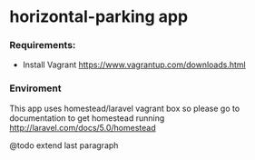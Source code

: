 # horizontal-parking app

### Requirements:

- Install Vagrant
      https://www.vagrantup.com/downloads.html

### Enviroment

This app uses homestead/laravel vagrant box so please go to documentation to get homestead running
http://laravel.com/docs/5.0/homestead

@todo extend last paragraph
